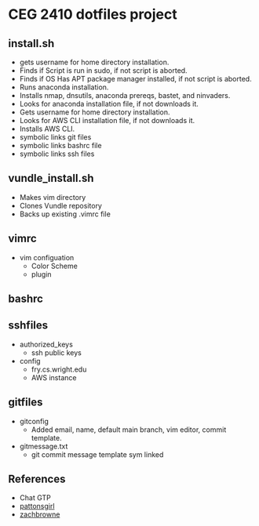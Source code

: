 # CEG 2410 dotfiles project
## install.sh
- gets username for home directory installation.
- Finds if Script is run in sudo, if not script is aborted.
- Finds if OS Has APT package manager installed, if not script is aborted.
- Runs anaconda installation.
- Installs nmap, dnsutils, anaconda prereqs, bastet, and ninvaders.
- Looks for anaconda installation file, if not downloads it.
- Gets username for home directory installation.
- Looks for AWS CLI installation file, if not downloads it.
- Installs AWS CLI.
- symbolic links git files
- symbolic links bashrc file
- symbolic links ssh files
## vundle_install.sh
- Makes vim directory
- Clones Vundle repository
- Backs up existing .vimrc file
## vimrc
- vim configuation
  - Color Scheme
  - plugin
## bashrc
## sshfiles
- authorized_keys
  - ssh public keys
- config 
  - fry.cs.wright.edu
  - AWS instance 
## gitfiles
- gitconfig 
  - Added email, name, default main branch, vim editor, commit template.
- gitmessage.txt
  - git commit message template sym linked
## References
- Chat GTP
- [pattonsgirl](https://github.com/pattonsgirl/dotfiles/tree/main)
- [zachbrowne](https://gist.github.com/zachbrowne/8bc414c9f30192067831fafebd14255c)